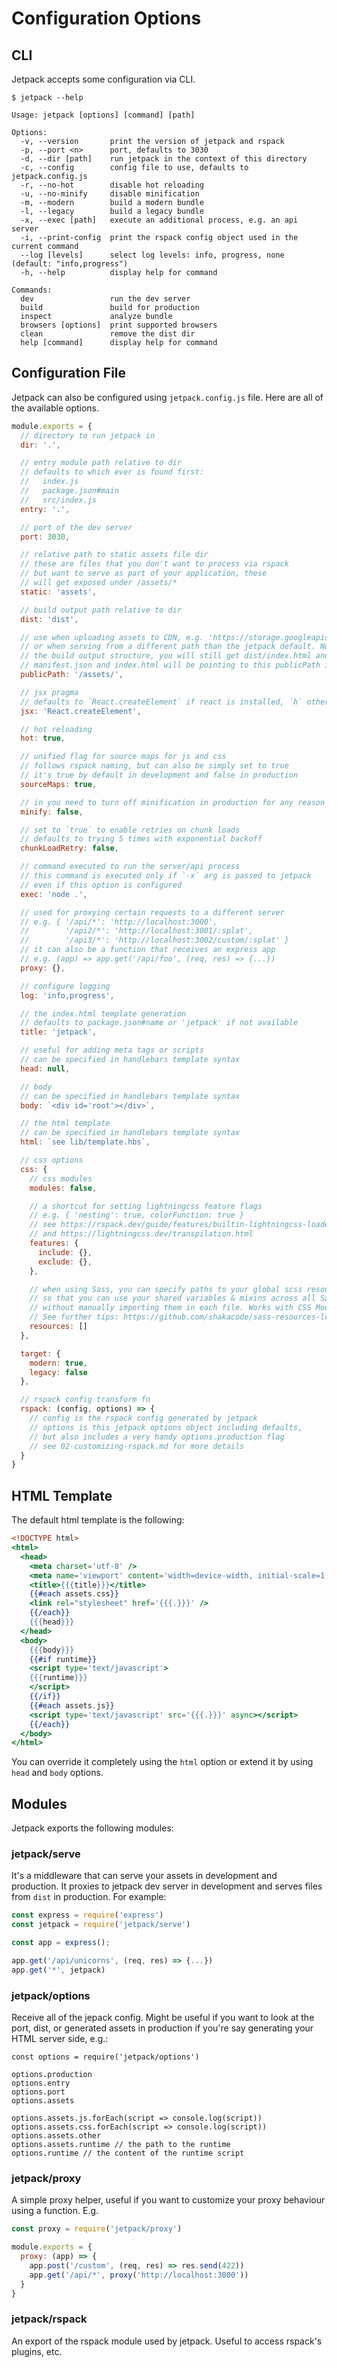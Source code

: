 # Configuration Options

## CLI

Jetpack accepts some configuration via CLI.

```
$ jetpack --help

Usage: jetpack [options] [command] [path]

Options:
  -v, --version       print the version of jetpack and rspack
  -p, --port <n>      port, defaults to 3030
  -d, --dir [path]    run jetpack in the context of this directory
  -c, --config        config file to use, defaults to jetpack.config.js
  -r, --no-hot        disable hot reloading
  -u, --no-minify     disable minification
  -m, --modern        build a modern bundle
  -l, --legacy        build a legacy bundle
  -x, --exec [path]   execute an additional process, e.g. an api server
  -i, --print-config  print the rspack config object used in the current command
  --log [levels]      select log levels: info, progress, none (default: "info,progress")
  -h, --help          display help for command

Commands:
  dev                 run the dev server
  build               build for production
  inspect             analyze bundle
  browsers [options]  print supported browsers
  clean               remove the dist dir
  help [command]      display help for command
```

## Configuration File

Jetpack can also be configured using `jetpack.config.js` file. Here are all of the available options.

```js
module.exports = {
  // directory to run jetpack in
  dir: '.',

  // entry module path relative to dir
  // defaults to which ever is found first:
  //   index.js
  //   package.json#main
  //   src/index.js
  entry: '.',

  // port of the dev server
  port: 3030,

  // relative path to static assets file dir
  // these are files that you don't want to process via rspack
  // but want to serve as part of your application, these
  // will get exposed under /assets/*
  static: 'assets',

  // build output path relative to dir
  dist: 'dist',

  // use when uploading assets to CDN, e.g. 'https://storage.googleapis.com/humaans-static/assets/'
  // or when serving from a different path than the jetpack default. Note: this doesn't affect
  // the build output structure, you will still get dist/index.html and dist/assets/*, but
  // manifest.json and index.html will be pointing to this publicPath instead of the default /assets
  publicPath: '/assets/',

  // jsx pragma
  // defaults to `React.createElement` if react is installed, `h` otherwise
  jsx: 'React.createElement',

  // hot reloading
  hot: true,

  // unified flag for source maps for js and css
  // follows rspack naming, but can also be simply set to true
  // it's true by default in development and false in production
  sourceMaps: true,

  // in you need to turn off minification in production for any reason
  minify: false,

  // set to `true` to enable retries on chunk loads
  // defaults to trying 5 times with exponential backoff
  chunkLoadRetry: false,

  // command executed to run the server/api process
  // this command is executed only if `-x` arg is passed to jetpack
  // even if this option is configured
  exec: 'node .',

  // used for proxying certain requests to a different server
  // e.g. { '/api/*': 'http://localhost:3000',
  //        '/api2/*': 'http://localhost:3001/:splat',
  //        '/api3/*': 'http://localhost:3002/custom/:splat' }
  // it can also be a function that receives an express app
  // e.g. (app) => app.get('/api/foo', (req, res) => {...})
  proxy: {},

  // configure logging
  log: 'info,progress',

  // the index.html template generation
  // defaults to package.json#name or 'jetpack' if not available
  title: 'jetpack',

  // useful for adding meta tags or scripts
  // can be specified in handlebars template syntax
  head: null,

  // body
  // can be specified in handlebars template syntax
  body: `<div id='root'></div>`,

  // the html template
  // can be specified in handlebars template syntax
  html: `see lib/template.hbs`,

  // css options
  css: {
    // css modules
    modules: false,

    // a shortcut for setting lightningcss feature flags
    // e.g. { 'nesting': true, colorFunction: true }
    // see https://rspack.dev/guide/features/builtin-lightningcss-loader#options
    // and https://lightningcss.dev/transpilation.html
    features: {
      include: {},
      exclude: {},
    },

    // when using Sass, you can specify paths to your global scss resources
    // so that you can use your shared variables & mixins across all Sass styles
    // without manually importing them in each file. Works with CSS Modules.
    // See further tips: https://github.com/shakacode/sass-resources-loader#tips
    resources: []
  },

  target: {
    modern: true,
    legacy: false
  },

  // rspack config transform fn
  rspack: (config, options) => {
    // config is the rspack config generated by jetpack
    // options is this jetpack options object including defaults,
    // but also includes a very handy options.production flag
    // see 02-customizing-rspack.md for more details
  }
}
```

## HTML Template

The default html template is the following:

```hbs
<!DOCTYPE html>
<html>
  <head>
    <meta charset='utf-8' />
    <meta name='viewport' content='width=device-width, initial-scale=1, maximum-scale=1, user-scalable=no' />
    <title>{{{title}}}</title>
    {{#each assets.css}}
    <link rel="stylesheet" href='{{{.}}}' />
    {{/each}}
    {{{head}}}
  </head>
  <body>
    {{{body}}}
    {{#if runtime}}
    <script type='text/javascript'>
    {{{runtime}}}
    </script>
    {{/if}}
    {{#each assets.js}}
    <script type='text/javascript' src='{{{.}}}' async></script>
    {{/each}}
  </body>
</html>
```

You can override it completely using the `html` option or extend it by using `head` and `body` options.

## Modules

Jetpack exports the following modules:

### jetpack/serve

It's a middleware that can serve your assets in development and production. It proxies to jetpack dev server in development and serves files from `dist` in production. For example:

```js
const express = require('express')
const jetpack = require('jetpack/serve')

const app = express();

app.get('/api/unicorns', (req, res) => {...})
app.get('*', jetpack)
```

### jetpack/options

Receive all of the jepack config. Might be useful if you want to look at the port, dist, or generated assets in production if you're say generating your HTML server side, e.g.:

```
const options = require('jetpack/options')

options.production
options.entry
options.port
options.assets

options.assets.js.forEach(script => console.log(script))
options.assets.css.forEach(script => console.log(script))
options.assets.other
options.assets.runtime // the path to the runtime
options.runtime // the content of the runtime script
```

### jetpack/proxy

A simple proxy helper, useful if you want to customize your proxy behaviour using a function. E.g.

```js
const proxy = require('jetpack/proxy')

module.exports = {
  proxy: (app) => {
    app.post('/custom', (req, res) => res.send(422))
    app.get('/api/*', proxy('http://localhost:3000'))
  }
}
```

### jetpack/rspack

An export of the rspack module used by jetpack. Useful to access rspack's plugins, etc.
